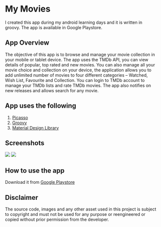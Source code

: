 # My Movies
I created this app during my android learning days and it is written in groovy. The app is available in Google Playstore.

## App Overview
The objective of this app is to browse and manage your movie collection in your mobile or tablet device. The app uses the TMDb API, you can view details of popular, top rated and new movies. You can also manage all your movie choice and collection on your device, the application allows you to add unlimited number of movies to four different categories – Watched, Wish List, Favourite and Collection. You can login to TMDb account to manage your TMDb lists and rate TMDb movies. The app also notifies on new releases and allows search for any movie.

## App uses the following
1. [Picasso](http://square.github.io/picasso/)
2. [Groovy](http://groovy-lang.org/index.html/)
3. [Material Design Library](https://developer.android.com/topic/libraries/support-library/features#material-design)

## Screenshots
![](https://user-images.githubusercontent.com/33470591/49743946-d9564f00-fcc1-11e8-9387-434326a6961d.png)
![](https://user-images.githubusercontent.com/33470591/49745541-33a4df00-fcc5-11e8-815a-4f8ae5eec590.png)

## How to use the app
Download it from [Google Playstore](https://play.google.com/store/apps/details?id=com.moviemagic.dpaul.android.app)

## Disclaimer
The source code, images and any other asset used in this project is subject to copyright and must not be used for any purpose or reengineered or copied without prior permission from the developer.
